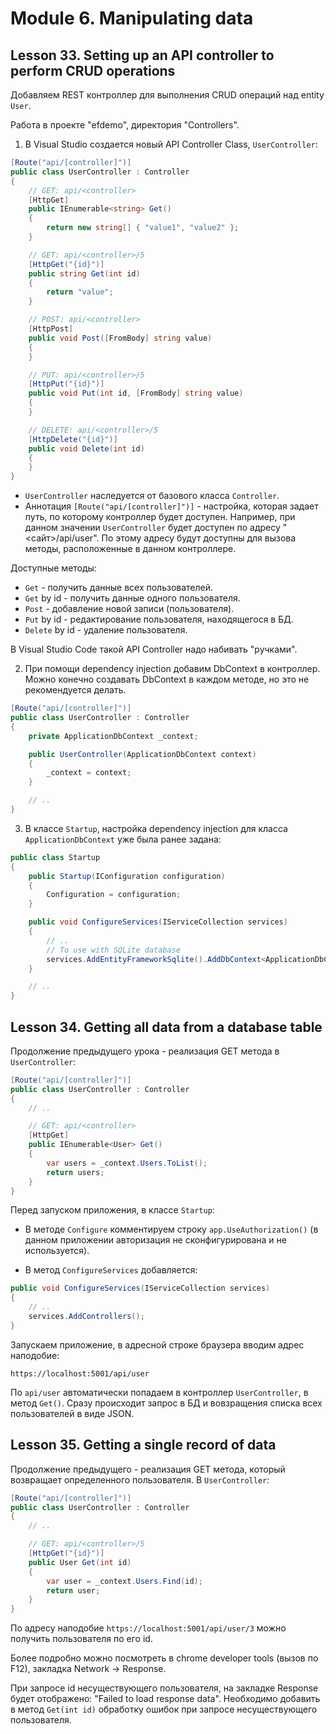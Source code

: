 # Module 6. Manipulating data

## Lesson 33. Setting up an API controller to perform CRUD operations

Добавляем REST контроллер для выполнения CRUD операций над entity `User`.

Работа в проекте "efdemo", директория "Controllers".

1. В Visual Studio создается новый API Controller Class, `UserController`:

```csharp
[Route("api/[controller]")]
public class UserController : Controller
{
    // GET: api/<controller>
    [HttpGet]
    public IEnumerable<string> Get()
    {
        return new string[] { "value1", "value2" };
    }

    // GET: api/<controller>/5
    [HttpGet("{id}")]
    public string Get(int id)
    {
        return "value";
    }

    // POST: api/<controller>
    [HttpPost]
    public void Post([FromBody] string value)
    {
    }

    // PUT: api/<controller>/5
    [HttpPut("{id}")]
    public void Put(int id, [FromBody] string value)
    {
    }

    // DELETE: api/<controller>/5
    [HttpDelete("{id}")]
    public void Delete(int id)
    {
    }
}
```

* `UserController` наследуется от базового класса `Controller`.
* Аннотация `[Route("api/[controller]")]` - настройка, которая задает путь, по которому контроллер
будет доступен. Например, при данном значении `UserController` будет доступен по адресу
"<сайт>/api/user". По этому адресу будут доступны для вызова методы, расположенные в данном
контроллере.

Доступные методы:

* `Get` - получить данные всех пользователей.
* `Get` by id - получить данные одного пользователя.
* `Post` - добавление новой записи (пользователя).
* `Put` by id - редактирование пользователя, находящегося в БД.
* `Delete` by id - удаление пользователя.

В Visual Studio Code такой API Controller надо набивать "ручками".

2. При помощи dependency injection добавим DbContext в контроллер. Можно конечно создавать
DbContext в каждом методе, но это не рекомендуется делать.

```csharp
[Route("api/[controller]")]
public class UserController : Controller
{
    private ApplicationDbContext _context;

    public UserController(ApplicationDbContext context)
    {
        _context = context;
    }

    // ..
}
```

3. В классе `Startup`, настройка dependency injection для класса `ApplicationDbContext`
уже была ранее задана:

```csharp
public class Startup
{
    public Startup(IConfiguration configuration)
    {
        Configuration = configuration;
    }

    public void ConfigureServices(IServiceCollection services)
    {
        // ..
        // To use with SQLite database
        services.AddEntityFrameworkSqlite().AddDbContext<ApplicationDbContext>();
    }

    // ..
}
```

## Lesson 34. Getting all data from a database table

Продолжение предыдущего урока - реализация GET метода в `UserController`:

```csharp
[Route("api/[controller]")]
public class UserController : Controller
{
    // ..

    // GET: api/<controller>
    [HttpGet]
    public IEnumerable<User> Get()
    {
        var users = _context.Users.ToList();
        return users;
    }
}
```

Перед запуском приложения, в классе `Startup`:

* В методе `Configure` комментируем строку `app.UseAuthorization()` (в данном приложении авторизация
не сконфигурирована и не используется).

* В метод `ConfigureServices` добавляется:

```csharp
public void ConfigureServices(IServiceCollection services)
{
    // ..
    services.AddControllers();
}
```

Запускаем приложение, в адресной строке браузера вводим адрес наподобие:

```text
https://localhost:5001/api/user
```

По `api/user` автоматически попадаем в контроллер `UserController`, в метод `Get()`.
Сразу происходит запрос в БД и вовзращения списка всех пользователей в виде JSON.

## Lesson 35. Getting a single record of data

Продолжение предыдущего - реализация GET метода, который возвращает определенного
пользователя. В `UserController`:

```csharp
[Route("api/[controller]")]
public class UserController : Controller
{
    // ..

    // GET: api/<controller>/5
    [HttpGet("{id}")]
    public User Get(int id)
    {
        var user = _context.Users.Find(id);
        return user;
    }
}
```

По адресу наподобие `https://localhost:5001/api/user/3` можно получить пользователя по его id.

Более подробно можно посмотреть в chrome developer tools (вызов по F12),
закладка Network -> Response.

При запросе id несуществующего пользователя, на закладке Response будет отображено:
"Failed to load response data". Необходимо добавить в метод `Get(int id)` обработку ошибок
при запросе несуществующего пользователя.
